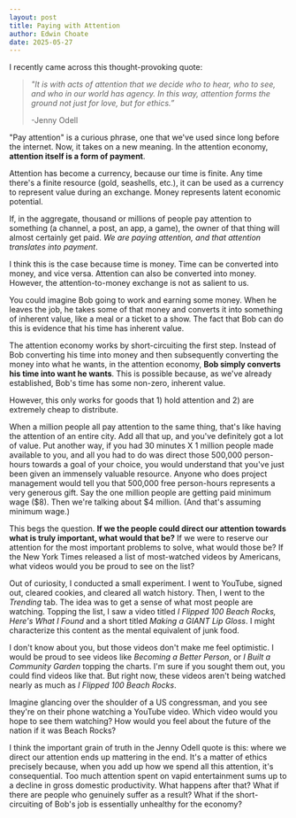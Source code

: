 ```yaml
---
layout: post
title: Paying with Attention
author: Edwin Choate
date: 2025-05-27
---
```


I recently came across this thought-provoking quote: 

> _"It is with acts of attention that we decide who to hear, who to see, and who in our world has agency. In this way, attention forms the ground not just for love, but for ethics.”_
> 
> -Jenny Odell

"Pay attention" is a curious phrase, one that we've used since long before the internet. Now, it takes on a new meaning. In the attention economy, **attention itself is a form of payment**.

Attention has become a currency, because our time is finite. Any time there's a finite resource (gold, seashells, etc.), it can be used as a currency to represent value during an exchange. Money represents latent economic potential. 

If, in the aggregate, thousand or millions of people pay attention to something (a channel, a post, an app, a game), the owner of that thing will almost certainly get paid. _We are paying attention, and that attention translates into payment_. 

I think this is the case because time is money. Time can be converted into money, and vice versa. Attention can also be converted into money. However, the attention-to-money exchange is not as salient to us.

You could imagine Bob going to work and earning some money. When he leaves the job, he takes some of that money and converts it into something of inherent value, like a meal or a ticket to a show. The fact that Bob can do this is evidence that his time has inherent value. 

The attention economy works by short-circuiting the first step. Instead of Bob converting his time into money and then subsequently converting the money into what he wants, in the attention economy, **Bob simply converts his time into want he wants**. This is possible because, as we've already established, Bob's time has some non-zero, inherent value.

However, this only works for goods that 1) hold attention and 2) are extremely cheap to distribute. 

When a million people all pay attention to the same thing, that's like having the attention of an entire city. Add all that up, and you've definitely got a lot of value. Put another way, if you had 30 minutes X 1 million people made available to you, and all you had to do was direct those 500,000 person-hours towards a goal of your choice, you would understand that you've just been given an immensely valuable resource. Anyone who does project management would tell you that 500,000 free person-hours represents a very generous gift. Say the one million people are getting paid minimum wage ($8). Then we're talking about $4 million. (And that's assuming minimum wage.)

This begs the question. **If we the people could direct our attention towards what is truly important, what would that be?** If we were to reserve our attention for the most important problems to solve, what would those be? If the New York Times released a list of most-watched videos by Americans, what videos would you be proud to see on the list? 

Out of curiosity, I conducted a small experiment. I went to YouTube, signed out, cleared cookies, and cleared all watch history. Then, I went to the _Trending_ tab. The idea was to get a sense of what most people are watching. Topping the list, I saw a video titled _I Flipped 100 Beach Rocks, Here's What I Found_ and a short titled _Making a GIANT Lip Gloss_. I might characterize this content as the mental equivalent of junk food.

I don't know about you, but those videos don't make me feel optimistic. I would be proud to see videos like _Becoming a Better Person_, or _I Built a Community Garden_ topping the charts. I'm sure if you sought them out, you could find videos like that. But right now, these videos aren't being watched nearly as much as _I Flipped 100 Beach Rocks_. 

Imagine glancing over the shoulder of a US congressman, and you see they're on their phone watching a YouTube video. Which video would you hope to see them watching? How would you feel about the future of the nation if it was Beach Rocks? 

I think the important grain of truth in the Jenny Odell quote is this: where we direct our attention ends up mattering in the end. It's a matter of ethics precisely because, when you add up how we spend all this attention, it's consequential. Too much attention spent on vapid entertainment sums up to a decline in gross domestic productivity. What happens after that? What if there are people who genuinely suffer as a result? What if the short-circuiting of Bob's job is essentially unhealthy for the economy?
